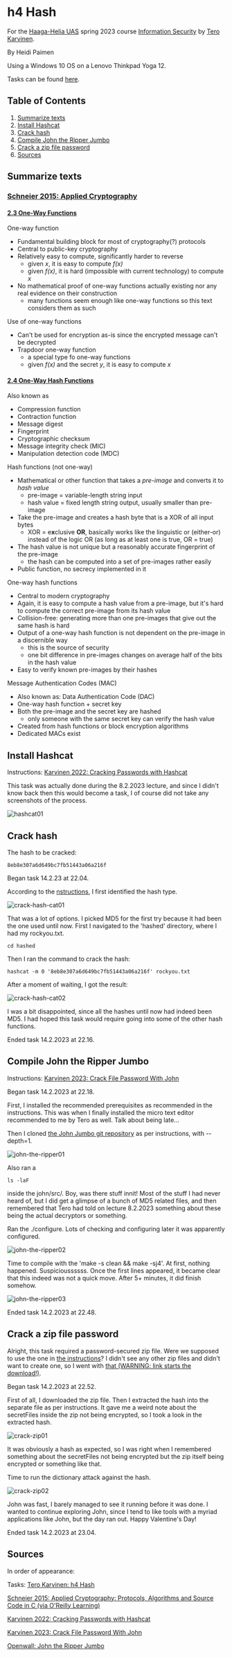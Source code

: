 # h4 Hash

For the [Haaga-Helia UAS](https://www.haaga-helia.fi/en) spring 2023 course [Information Security](https://terokarvinen.com/2023/information-security-2023/) by [Tero Karvinen](https://terokarvinen.com/).

By Heidi Paimen

Using a Windows 10 OS on a Lenovo Thinkpad Yoga 12.

Tasks can be found [here](https://terokarvinen.com/2023/information-security-2023/?f=moodle#h3-hash).

## Table of Contents

1. [Summarize texts](#summarize)
2. [Install Hashcat](#hashcat)
3. [Crack hash](#crack-hash)
4. [Compile John the Ripper Jumbo](#john-jumbo)
5. [Crack a zip file password](#crack-zip)
7. [Sources](#sources)


<a name="summarize"></a>
## Summarize texts

### [Schneier 2015: Applied Cryptography](https://learning.oreilly.com/library/view/applied-cryptography-protocols/9781119096726/)

#### [2.3 One-Way Functions](https://learning.oreilly.com/library/view/applied-cryptography-protocols/9781119096726/10_chap02.html#chap02-sec003)

One-way function
* Fundamental building block for most of cryptography(?) protocols
* Central to public-key cryptography
* Relatively easy to compute, significantly harder to reverse
  * given _x_, it is easy to compute _f(x)_
  * given _f(x)_, it is hard (impossible with current technology) to compute _x_
* No mathematical proof of one-way functions actually existing nor any real evidence on their construction
  * many functions seem enough like one-way functions so this text considers them as such

Use of one-way functions
* Can't be used for encryption as-is since the encrypted message can't be decrypted
* Trapdoor one-way function
  * a special type fo one-way functions
  * given _f(x)_ and the secret _y_, it is easy to compute _x_

#### [2.4 One-Way Hash Functions](https://learning.oreilly.com/library/view/applied-cryptography-protocols/9781119096726/10_chap02.html#chap02-sec004)

Also known as
* Compression function
* Contraction function
* Message digest
* Fingerprint
* Cryptographic checksum
* Message integrity check (MIC)
* Manipulation detection code (MDC)

Hash functions (not one-way)
* Mathematical or other function that takes a _pre-image_ and converts it to _hash value_
  * pre-image = variable-length string input
  * hash value = fixed length string output, usually smaller than pre-image
* Take the pre-image and creates a hash byte that is a XOR of all input bytes
  * XOR = e**x**clusive **OR**, basically works like the linguistic or (either-or) instead of the logic OR (as long as at least one is true, OR = true)
* The hash value is not unique but a reasonably accurate fingerprint of the pre-image
  * the hash can be computed into a set of pre-images rather easily
* Public function, no secrecy implemented in it

One-way hash functions
* Central to modern cryptography
* Again, it is easy to compute a hash value from a pre-image, but it's hard to compute the correct pre-image from its hash value
* Collision-free: generating more than one pre-images that give out the same hash is hard
* Output of a one-way hash function is not dependent on the pre-image in a discernible way
  * this is the source of security
  * one bit difference in pre-images changes on average half of the bits in the hash value
* Easy to verify known pre-images by their hashes

Message Authentication Codes (MAC)
* Also known as: Data Authentication Code (DAC)
* One-way hash function + secret key
* Both the pre-image and the secret key are hashed
  * only someone with the same secret key can verify the hash value
* Created from hash functions or block encryption algorithms
* Dedicated MACs exist

<a name="hashcat"></a>
## Install Hashcat

Instructions: [Karvinen 2022: Cracking Passwords with Hashcat](https://terokarvinen.com/2022/cracking-passwords-with-hashcat/)

This task was actually done during the 8.2.2023 lecture, 
and since I didn't know back then this would become a task,
I of course did not take any screenshots of the process.

![hashcat01](https://user-images.githubusercontent.com/55014633/218848982-6bf64db6-1f64-40f9-b2d7-3e0876d2243b.png)

<a name="crack-hash"></a>
## Crack hash

The hash to be cracked:

    8eb8e307a6d649bc7fb51443a06a216f

Began task 14.2.23 at 22.04.

According to the [nstructions](https://terokarvinen.com/2022/cracking-passwords-with-hashcat/),
I first identified the hash type.

![crack-hash-cat01](https://user-images.githubusercontent.com/55014633/218850426-047587c6-eb83-4649-bb5d-d10814c5bd00.png)

That was a lot of options.
I picked MD5 for the first try because it had been the one used until now.
First I navigated to the 'hashed' directory, where I had my rockyou.txt.

    cd hashed

Then I ran the command to crack the hash:

    hashcat -m 0 '8eb8e307a6d649bc7fb51443a06a216f' rockyou.txt
    
After a moment of waiting, I got the result:

![crack-hash-cat02](https://user-images.githubusercontent.com/55014633/218851833-6a34d278-9db2-41cc-bf68-dbcdea3fc821.png)

I was a bit disappointed, since all the hashes until now had indeed been MD5.
I had hoped this task would require going into some of the other hash functions.

Ended task 14.2.2023 at 22.16.

<a name="john-jumbo"></a>
## Compile John the Ripper Jumbo

Instructions: [Karvinen 2023: Crack File Password With John](https://terokarvinen.com/2023/crack-file-password-with-john/)

Began task 14.2.2023 at 22.18.

First, I installed the recommended prerequisites as recommended in the instructions.
This was when I finally installed the micro text editor recommended to me by Tero as well.
Talk about being late...

Then I cloned [the John Jumbo git repository](https://github.com/openwall/john)
as per instructions, with --depth=1.

![john-the-ripper01](https://user-images.githubusercontent.com/55014633/218854536-5a309294-b887-4dd0-8a0e-e5a3d3201f6f.png)

Also ran a

    ls -laF
    
inside the john/src/.
Boy, was there stuff innit!
Most of the stuff I had never heard of,
but I did get a glimpse of a bunch of MD5 related files,
and then remembered that Tero had told on lecture 8.2.2023
something about these being the actual decryptors or something.

Ran the ./configure.
Lots of checking and configuring later it was apparently configured.

![john-the-ripper02](https://user-images.githubusercontent.com/55014633/218856232-60e394e2-dd31-42aa-913a-be232994d7cc.png)

Time to compile with the 'make -s clean && make -sj4'.
At first, nothing happened. Suspicioussssss.
Once the first lines appeared, it became clear that this indeed was not a quick move.
After 5+ minutes, it did finish somehow.

![john-the-ripper03](https://user-images.githubusercontent.com/55014633/218859779-8202a9e2-c169-45ab-9ac8-c01d6a07ea74.png)

Ended task 14.2.2023 at 22.48.

<a name="crack-zip"></a>
## Crack a zip file password

Alright, this task required a password-secured zip file.
Were we supposed to use the one in [the instructions](https://terokarvinen.com/2023/crack-file-password-with-john/)?
I didn't see any other zip files and didn't want to create one, so I went with [that (WARNING: link starts the download!)](https://terokarvinen.com/2023/crack-file-password-with-john/tero.zip).

Began task 14.2.2023 at 22.52.

First of all, I downloaded the zip file.
Then I extracted the hash into the separate file as per instructions.
It gave me a weird note about the secretFiles inside the zip not being encrypted,
so I took a look in the extracted hash.

![crack-zip01](https://user-images.githubusercontent.com/55014633/218861507-38d1705f-5ad1-4c4f-b55b-2e57352b23c4.png)

It was obviously a hash as expected, 
so I was right when I remembered something about the secretFiles not being encrypted but the zip itself being encrypted or something like that.

Time to run the dictionary attack against the hash.

![crack-zip02](https://user-images.githubusercontent.com/55014633/218862202-79043add-82dc-4adb-828b-e4d1b97c894e.png)

John was fast, I barely managed to see it running before it was done.
I wanted to continue exploring John, 
since I tend to like tools with a myriad applications like John,
but the day ran out.
Happy Valentine's Day!

Ended task 14.2.2023 at 23.04.

<a name="sources"></a>
## Sources

In order of appearance:

Tasks: [Tero Karvinen: h4 Hash](https://terokarvinen.com/2023/information-security-2023/?f=moodle#h3-hash)

[Schneier 2015: Applied Cryptography: Protocols, Algorithms and Source Code in C (via O'Reilly Learning)](https://learning.oreilly.com/library/view/applied-cryptography-protocols/9781119096726/)

[Karvinen 2022: Cracking Passwords with Hashcat](https://terokarvinen.com/2022/cracking-passwords-with-hashcat/)

[Karvinen 2023: Crack File Password With John](https://terokarvinen.com/2023/crack-file-password-with-john/)

[Openwall: John the Ripper Jumbo](https://github.com/openwall/john)

